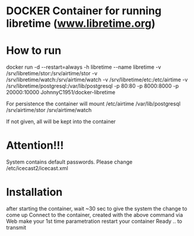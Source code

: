 # DOCKER Container for running libretime (www.libretime.org)

# How to run 
docker run -d --restart=always -h libretime --name libretime -v /srv/libretime/stor:/srv/airtime/stor -v /srv/libretime/watch:/srv/airtime/watch -v /srv/libretime/etc:/etc/airtime -v /srv/libretime/postgresql:/var/lib/postgresql -p 80:80 -p 8000:8000 -p 20000:10000 JohnnyC1951/docker-libretime

For persistence the container will mount
 /etc/airtime
 /var/lib/postgresql
 /srv/airtime/stor
 /srv/airtime/watch

If not given, all will be kept into the container

# Attention!!!
System contains default passwords.
Please change /etc/icecast2/icecast.xml

# Installation
 after starting the container, wait ~30 sec to give the system
 the change to come up
 Connect to the container, created with the above command via Web
 make your 1st time parametration 
 restart your container 
 Ready .. to transmit
